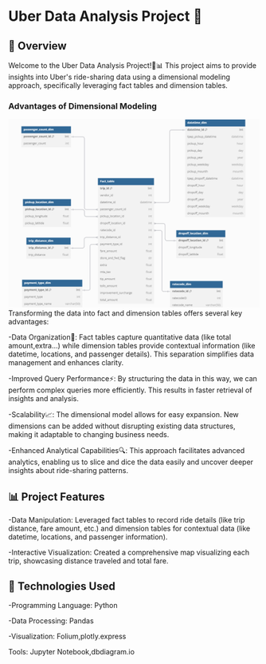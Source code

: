 # Uber Data Analysis Project 🚖
## 🚀 Overview
Welcome to the Uber Data Analysis Project!🚖📊 This project aims to provide insights into Uber's ride-sharing data using a dimensional modeling approach, specifically leveraging fact tables and dimension tables.
### Advantages of Dimensional Modeling
![Dimensional Modeling](Data_model.png)
Transforming the data into fact and dimension tables offers several key advantages:

-Data Organization📂: Fact tables capture quantitative data (like total amount,extra...) while dimension tables provide contextual information (like datetime, locations, and passenger details). This separation simplifies data management and enhances clarity.

-Improved Query Performance⚡: By structuring the data in this way, we can perform complex queries more efficiently. This results in faster retrieval of insights and analysis.

-Scalability📈: The dimensional model allows for easy expansion. New dimensions can be added without disrupting existing data structures, making it adaptable to changing business needs.

-Enhanced Analytical Capabilities🔍: This approach facilitates advanced analytics, enabling us to slice and dice the data easily and uncover deeper insights about ride-sharing patterns.

## 📊 Project Features
-Data Manipulation: Leveraged fact tables to record ride details (like trip distance, fare amount, etc.) and dimension tables for contextual data (like datetime, locations, and passenger information).


-Interactive Visualization: Created a comprehensive map visualizing each trip, showcasing distance traveled and total fare.

## 🔧 Technologies Used
-Programming Language: Python

-Data Processing: Pandas

-Visualization: Folium,plotly.express

Tools: Jupyter Notebook,dbdiagram.io




